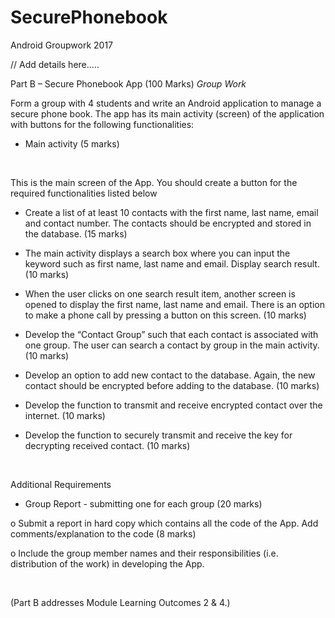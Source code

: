# SecurePhonebook
Android Groupwork 2017

// Add details here.....

Part B – Secure Phonebook
App (100 Marks) *Group Work* 

Form a group with 4 students
and write an Android application to manage a secure phone book. The app has its
main activity (screen) of the application with buttons for the following
functionalities: 

- Main activity (5 marks) 

 

This is the main screen of the
App. You should create a button for the required functionalities listed below 

- Create a list of at least 10
contacts with the first name, last name, email and contact number. The contacts should be encrypted and
stored in the database. (15 marks) 

- The main activity displays a search box
where you can input the keyword such as first name, last name and email.
Display search result. (10 marks) 

- When the user clicks on one search result
item, another screen is opened to display the first name, last name and email.
There is an option to make a phone call by pressing a button on this screen.
(10 marks) 

- Develop the “Contact Group” such
that each contact is associated with one group. The user can search a contact
by group in the main activity. (10 marks) 

- Develop an option to add new contact to
the database. Again, the new contact should be encrypted before adding to the
database. (10 marks) 

- Develop the function to transmit and
receive encrypted contact over the internet. (10 marks) 

- Develop the function to securely transmit and receive the key for
decrypting received contact. (10 marks) 

 

Additional Requirements 

- Group Report - submitting one for each group (20 marks) 

o Submit a report
in hard copy which contains all the code of the App. Add comments/explanation
to the code (8 marks) 

o Include the group member names and
their responsibilities (i.e. distribution of the work) in developing the App. 

 

(Part B
addresses Module Learning Outcomes 2 & 4.)

